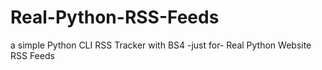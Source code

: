 # Real-Python-RSS-Feeds
a simple Python CLI RSS  Tracker with BS4 -just for- Real Python Website RSS Feeds
